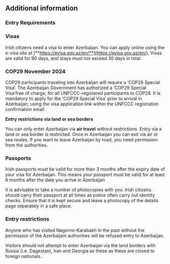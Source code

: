 ## Additional information

### **Entry Requirements**

### **Visas**

Irish citizens need a visa to enter Azerbaijan. You can apply online using the e-visa site at [**https://evisa.gov.az/en/**](https://evisa.gov.az/en/). Visas are valid for 90 days, and stays must not exceed 30 days in total.

### **COP29 November 2024**

COP29 participants traveling into Azerbaijan will require a ‘COP29 Special Visa’. The Azerbaijan Government has authorized a ‘COP29 Special Visa’free of charge, for all UNFCCC-registered participants to COP29. It is mandatory to apply for the ‘COP29 Special Visa’ prior to arrival in Azerbaijan, using the visa application link within the UNFCCC registration confirmation email.

**Entry restrictions via land or sea borders**

You can only enter Azerbaijan via **air travel** without restrictions. Entry via a land or sea border is restricted. Once in Azerbaijan you can exit via air or sea routes. If you want to leave Azerbaijan by road, you need permission from the authorities.

### **Passports**

Irish passports must be valid for more than 3 months after the expiry date of your visa for Azerbaijan. This means your passport must be valid for at least 6 months after the date you arrive in Azerbaijan

It is advisable to take a number of photocopies with you. Irish citizens should carry their passport at all times as police often carry out identity checks. Ensure that it is kept secure and leave a photocopy of the details page separately in a safe place.

### **Entry restrictions**

Anyone who has visited Nagorno-Karabakh in the past without the permission of the Azerbaijani authorities will be refused entry to Azerbaijan.

Visitors should not attempt to enter Azerbaijan via the land borders with Russia (i.e. Dagestan), Iran and Georgia as these as these are closed to foreign nationals.